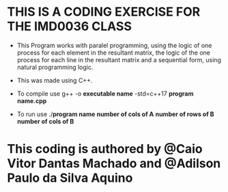 # THIS IS A CODING EXERCISE FOR THE IMD0036 CLASS

- This Program works with paralel programming, using the logic of one process for each element in the
resultant matrix, the logic of the one process for each line in the resultant matrix and a sequential
form, using natural programming logic.

- This was made using C++.

- To compile use g++ -o **executable name** -std=c++17 **program name.cpp**

- To run use ./**program name** **<number of rows of A>** **number of cols of A** **number of rows of B** **number of cols of B**

# This coding is authored by @Caio Vitor Dantas Machado and  @Adilson Paulo da Silva Aquino
